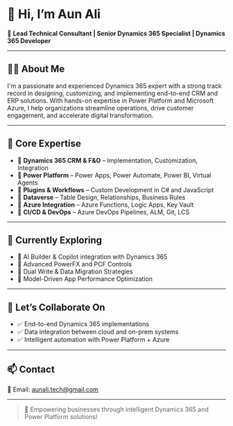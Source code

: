 # 👋 Hi, I’m Aun Ali

🎯 **Lead Technical Consultant | Senior Dynamics 365 Specialist | Dynamics 365 Developer**

---

## 👨‍💻 About Me

I'm a passionate and experienced Dynamics 365 expert with a strong track record in designing, customizing, and implementing end-to-end CRM and ERP solutions. With hands-on expertise in Power Platform and Microsoft Azure, I help organizations streamline operations, drive customer engagement, and accelerate digital transformation.

---

## 💼 Core Expertise

- 🔹 **Dynamics 365 CRM & F&O** – Implementation, Customization, Integration
- 🔹 **Power Platform** – Power Apps, Power Automate, Power BI, Virtual Agents
- 🔹 **Plugins & Workflows** – Custom Development in C# and JavaScript
- 🔹 **Dataverse** – Table Design, Relationships, Business Rules
- 🔹 **Azure Integration** – Azure Functions, Logic Apps, Key Vault
- 🔹 **CI/CD & DevOps** – Azure DevOps Pipelines, ALM, Git, LCS

---

## 🌱 Currently Exploring

- 📌 AI Builder & Copilot integration with Dynamics 365  
- 📌 Advanced PowerFX and PCF Controls  
- 📌 Dual Write & Data Migration Strategies  
- 📌 Model-Driven App Performance Optimization  

---

## 🤝 Let’s Collaborate On

- ✅ End-to-end Dynamics 365 implementations  
- ✅ Data integration between cloud and on-prem systems  
- ✅ Intelligent automation with Power Platform + Azure  

---

## 📫 Contact

📧 Email: [aunali.tech@gmail.com](mailto:aunali.tech@gmail.com)

---

> 🚀 Empowering businesses through intelligent Dynamics 365 and Power Platform solutions!
